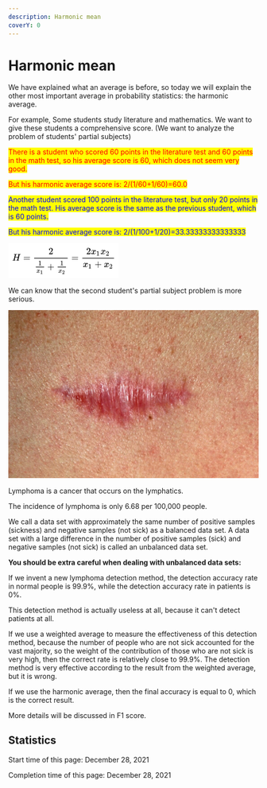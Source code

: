 ```yaml
---
description: Harmonic mean
coverY: 0
---
```


# Harmonic mean

We have explained what an average is before, so today we will explain the other most important average in probability statistics: the harmonic average.

For example, Some students study literature and mathematics. We want to give these students a comprehensive score. (We want to analyze the problem of students' partial subjects)

<mark style="color:red;">There is a student who scored 60 points in the literature test and 60 points in the math test, so his average score is 60, which does not seem very good.</mark>

<mark style="color:red;">But his harmonic average score is: 2/(1/60+1/60)=60.0</mark>

<mark style="color:blue;">Another student scored 100 points in the literature test, but only 20 points in the math test. His average score is the same as the previous student, which is 60 points.</mark>

<mark style="color:blue;">But his harmonic average score is: 2/(1/100+1/20)=33.33333333333333</mark>

![binary harmonic mean definition](<../.gitbook/assets/image (19) (1).png>)

We can know that the second student's partial subject problem is more serious.



![Lymphoma](<../.gitbook/assets/image (6) (1).png>)

Lymphoma is a cancer that occurs on the lymphatics.

The incidence of lymphoma is only 6.68 per 100,000 people.

We call a data set with approximately the same number of positive samples (sickness) and negative samples (not sick) as a balanced data set. A data set with a large difference in the number of positive samples (sick) and negative samples (not sick) is called an unbalanced data set.

**You should be extra careful when dealing with unbalanced data sets:**

If we invent a new lymphoma detection method, the detection accuracy rate in normal people is 99.9%, while the detection accuracy rate in patients is 0%.

This detection method is actually useless at all, because it can't detect patients at all.

If we use a weighted average to measure the effectiveness of this detection method, because the number of people who are not sick accounted for the vast majority, so the weight of the contribution of those who are not sick is very high, then the correct rate is relatively close to 99.9%. The detection method is very effective according to the result from the weighted average, but it is wrong.

If we use the harmonic average, then the final accuracy is equal to 0, which is the correct result.

More details will be discussed in F1 score.

## Statistics

Start time of this page: December 28, 2021

Completion time of this page: December 28, 2021
